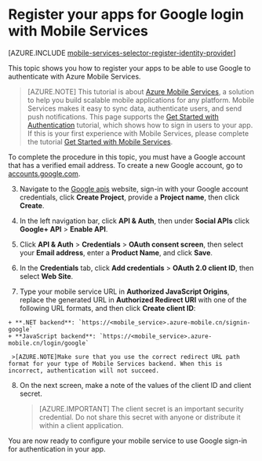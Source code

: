 <properties
	pageTitle="Register for Google authentication | Windows Azure"
	description="Learn how to register your apps to use Google to authenticate with Azure Mobile Services."
	services="mobile-services"
	documentationCenter="android"
	authors="ggailey777"
	manager="dwrede"
	editor=""/>


<tags
	ms.service="mobile-services"
	ms.date="11/30/2015"
	wacn.date=""/>

# Register your apps for Google login with Mobile Services
<!-- deleted by customization

[AZURE.INCLUDE [mobile-service-note-mobile-apps](../includes/mobile-services-note-mobile-apps.md)]

&nbsp;

-->

[AZURE.INCLUDE [mobile-services-selector-register-identity-provider](../includes/mobile-services-selector-register-identity-provider.md)]

This topic shows you how to register your apps to be able to use Google to authenticate with Azure Mobile Services.

>[AZURE.NOTE] This tutorial is about [Azure Mobile Services](/home/features/mobile-services/), a solution to help you build scalable mobile applications for any platform. Mobile Services makes it easy to sync data, authenticate users, and send push notifications. This page supports the [Get Started with Authentication](/documentation/articles/mobile-services-ios-get-started-users) tutorial, which shows how to sign in users to your app.
<br/>If this is your first experience with Mobile Services, please complete the tutorial [Get Started with Mobile Services](/documentation/articles/mobile-services-ios-get-started).

To complete the procedure in this topic, you must have a Google account that has a verified email address. To create a new Google account, go to <a href="https://accounts.google.com/SignUp" target="_blank">accounts.google.com</a>.

3. Navigate to the [Google apis](https://accounts.google.com/ServiceLogin?osid=1&passive=true&continue=https://console.developers.google.com/dcredirect/) website, sign-in with your Google account credentials, click **Create Project**, provide a **Project name**, then click **Create**.

<!-- deleted by customization
4. In the **Products & services** drop down menu, click **API Manager**, then under **Social APIs** click **Google+ API** > **Enable API**.

5. Click  **Credentials** > **OAuth consent screen**, then select your **Email address**,  enter a **Product Name**, and click **Save**.

6. In the **Credentials** tab, click **Add credentials** > **OAuth 2.0 client ID**, then select **Web Apps**.


7. Type your mobile service URL in **Authorized JavaScript Origins**, replace the generated URL in **Authorized Redirect URI** with one of the following URL formats, and then click **Create**:
 

-->
<!-- keep by customization: begin -->
4. In the left navigation bar, click **API & Auth**, then under **Social APIs** click **Google+ API** > **Enable API**.

5. Click **API & Auth** > **Credentials** > **OAuth consent screen**, then select your **Email address**,  enter a **Product Name**, and click **Save**.

6. In the **Credentials** tab, click **Add credentials** > **OAuth 2.0 client ID**, then select **Web Site**.

7. Type your mobile service URL in **Authorized JavaScript Origins**, replace the generated URL in **Authorized Redirect URI** with one of the following URL formats, and then click **Create client ID**:
 
<!-- keep by customization: end -->
	+ **.NET backend**: `https://<mobile_service>.azure-mobile.cn/signin-google`
	+ **JavaScript backend**: `https://<mobile_service>.azure-mobile.cn/login/google`

	 >[AZURE.NOTE]Make sure that you use the correct redirect URL path format for your type of Mobile Services backend. When this is incorrect, authentication will not succeed.

8. On the next screen, make a note of the values of the client ID and client secret.

    > [AZURE.IMPORTANT] The client secret is an important security credential. Do not share this secret with anyone or distribute it within a client application.

You are now ready to configure your mobile service to use Google sign-in for authentication in your app.

<!-- Anchors. -->

<!-- Images. -->

<!-- URLs. -->

[Google apis]: https://accounts.google.com/ServiceLogin?osid=1&passive=true&continue=https://console.developers.google.com/dcredirect/
<!-- deleted by customization
[Get started with authentication]: /documentation/articles/mobile-services-javascript-backend-windows-store-dotnet-get-started-with-users-dotnet/
-->
<!-- keep by customization: begin -->
[Get started with authentication]: /documentation/articles/mobile-services-windows-store-dotnet-get-started-users/

[Azure Management Portal]: https://manage.windowsazure.cn/
<!-- keep by customization: end -->
